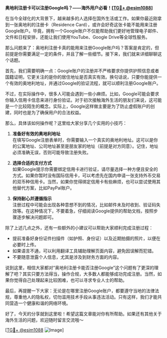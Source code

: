 **奥地利注册卡可以注册Google吗？——海外用户必看！[[TG💪+ @esim1088](https://t.me/s/esim1088)]**

在当今全球化的大背景下，越来越多的人选择在国外生活或工作。如果你最近刚拿到一张奥地利的注册卡（Residence Card），或许会好奇这张卡能不能用来注册Google账户。毕竟，拥有一个Google账户不仅能帮助我们更好地管理电子邮件、文件和日程安排，还能让我们使用YouTube、Google Drive等全球性服务。

那么问题来了：奥地利注册卡真的能用来注册Google账户吗？答案是肯定的，但前提是你需要满足一定的条件，并且了解一些细节。接下来，我们就来详细聊聊这个话题。

首先，我们需要明确一点：Google账户的注册并不严格要求你提供护照信息或者国籍证明，它更关注的是你的居住地址是否真实有效。换句话说，只要你能提供一个有效的奥地利地址，并通过Google的验证流程，就可以顺利注册Google账户。

不过，在实际操作中，很多人可能会遇到一些小麻烦。比如，Google可能会要求你输入信用卡信息来进行身份验证。对于初次接触海外生活的朋友们来说，这可能是一个比较陌生的概念。实际上，Google这样做主要是为了防止虚假账户的创建，同时也是为了确保用户的合法权益。

那么，具体该如何操作呢？这里给大家分享几个实用的小技巧：

1. **准备好有效的奥地利地址**  
   在填写Google注册表单时，你需要输入一个真实的奥地利地址。这可以是你的公寓地址、公司地址甚至是朋友家的地址（前提是对方同意）。记住，地址必须准确无误，否则可能导致注册失败。

2. **选择合适的支付方式**  
   如果Google提示你需要绑定信用卡进行验证，请尽量选择一种方便且安全的方式。如果你暂时没有国际信用卡，可以考虑先在国内申请一张支持外币交易的双币种信用卡。当然，如果你觉得绑定信用卡有些麻烦，也可以尝试使用其他替代方案，比如PayPal账户。

3. **保持耐心并遵循指示**  
   注册过程中可能会出现各种意想不到的情况，比如邮件未及时收到、验证码失效等。在这种情况下，不要着急，仔细阅读Google提供的帮助文档，按照步骤逐步解决问题即可。

除了上述几点之外，还有一些额外的小建议可以帮助大家顺利完成注册过程：

- 提前准备好身份证件扫描件（如护照、身份证）以及近期拍摄的照片，以便在必要时上传。
- 如果语言不通，可以利用翻译工具辅助理解页面内容，避免因误解而犯错。
- 不要随意泄露个人信息，尤其是涉及到财务方面的内容。

说到这里，相信大家都对“奥地利注册卡能否注册Google”这个问题有了更深的理解了吧？其实只要方法得当，操作合规，大多数人都能够成功完成注册。当然，如果你觉得自己处理起来比较困难，也可以寻求专业人士的帮助。

最后，再提醒一下大家：无论是在哪里注册Google账户，都要遵守当地的法律法规，尊重他人的隐私权，切勿滥用技术手段从事违法活动。只有这样，我们才能共同营造一个健康和谐的网络环境。

好了，今天的分享就到这里啦！希望这篇文章能对你有所帮助。如果还有其他关于海外生活的问题，欢迎随时留言交流哦～ 

[[TG💪+ @esim1088](https://t.me/s/esim1088) ![Image](https://i.postimg.cc/4NQfJmqS/Snipaste-2025-05-13-00-14-12.png)]